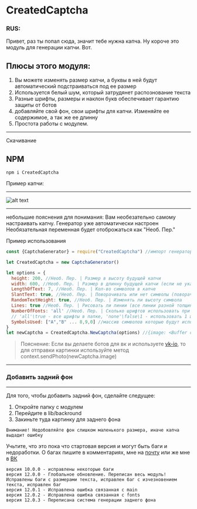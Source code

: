 # CreatedCaptcha
### RUS:

Привет, раз ты попал сюда, значит тебе нужна капча. 
Ну короче это модуль для генерации капчи. Вот.

## Плюсы этого модуля: 
  1. Вы можете изменять размер капчи, а буквы в ней будут автоматический подстраиваться под ее размер
  2. Используется белый шум, который затрудянет распознование текста
  3. Разные шрифты, размеры и наклон букв обеспечивает гарантию защиты от ботов
  4. добавляйте свой фон, свои шрифты для капчи. Изменяйте ее содержимое, а так же ее длинну
  5. Простота работы с модулем.
***
Скачивание
## NPM
```
npm i CreatedCaptcha
```
Пример капчи:
***
![alt text](https://sun9-3.userapi.com/rsdbxNrBpyZX6C2qWEgelsaD2aLroJtqJ6Jxeg/ffyuF7OkwnI.jpg)
***
небольшие пояснения для понимания:
Вам необезательно самому настраивать капчу. Генератор уже автоматически настроен
Необязательная переменная будет отоброжаться как "Необ. Пер."


Пример использования
```js
const {CaptchaGenerator} = require("CreatedCaptcha") //импорт генератора из модуля

let CreatedCaptcha = new CaptchaGenerator() 

let options = {
  height: 200, //Необ. Пер. | Размер в высоту будущей капчи
  width: 600, //Необ. Пер. | Размер в длинну будущей капчи (если не указан, то он принимает значение height * 3)
  LengthOfText: 7, //Необ. Пер. | Кол-во символов в капче
  SlantText: true, //Необ. Пер. | Поворачивать или нет символы (поворачивает от -10 до 10 градусов)
  RandomTextHeight: true, //Необ. Пер. | Изменять ли высоту символа
  Lines: true //Необ. Пер. | Рисовать ли линии (все линии разной толщины и разного цвета)
  NumberOfFonts: 'all' //Необ. Пер. | Сколько шрифтов использовать при генерации (на каждый символ капчи накладывается случайный шрифт)
  // 'all'\true - все шрифты в папке, 'none'\false\1 - использовать 1 шрифт
  SymbolsUsed: ["A","B" ... 8,9,0] //массив символов которые будут использоваться
}
let newCaptcha = CreatedCaptcha.NewCaptcha(options) //{image: <Buffer с картинкой>, text: Ответ на капчу (строчка)}

```
> Пояснение: Если вы делаете ботов для вк и используете [vk-io](https://www.npmjs.com/package/vk-io), то для отправки картинки используйте метод context.sendPhoto(newCaptcha.image)
***
### Добавить задний фон
***
Для того, чтобы добавить задний фон, сделайте следущее:

1. Откройте папку с модулем
2. Перейдите в lib/backround
3. Закиньте туда картинку для заднего фона

```
Внимание! Недобовляйте фон слишком маленького размера, иначе капча выдадит ошибку
```


Учьтите, что это пока что стартовая версия и могут быть баги и недоработки.
О багах пишите в комментариях, мне на [почту](mailto:clownprogrammer@gmail.com) или же мне в [ВК](https://vk.com/clownprogrammer)

```
версия 10.0.0 - исправлены некоторые баги
версия 12.0.0 - Глобальное обновление. Переписан весь модуль! Исправлены баги с размерами текста, исправлен баг с изчезновением текста, исправлен баг 
версия 12.0.1 - Исправлена ошибка связанная с main
версия 12.0.2 - Исправлена ошибка связанная с fonts
версия 12.0.3 - Переписана система генерации заднего фона
```